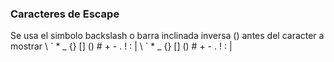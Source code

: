 ### Caracteres de Escape

Se usa el simbolo backslash o barra inclinada inversa (\) antes del caracter a mostrar
                  \\ \` \* \_  \{\} \[\] \(\) \# \+ \- \. \! \: \|
\\ \` \* \_  \{\} \[\] \(\) \# \+ \- \. \! \: \|
